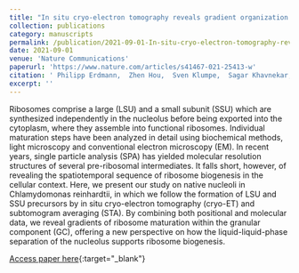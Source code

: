 ```yaml
---
title: "In situ cryo-electron tomography reveals gradient organization of ribosome biogenesis in intact nucleoli"
collection: publications
category: manuscripts
permalink: /publication/2021-09-01-In-situ-cryo-electron-tomography-reveals-gradient-organization-of-ribosome-biogenesis-in-intact-nucleoli
date: 2021-09-01
venue: 'Nature Communications'
paperurl: 'https://www.nature.com/articles/s41467-021-25413-w'
citation: ' Philipp Erdmann,  Zhen Hou,  Sven Klumpe,  Sagar Khavnekar,  Florian Beck,  Florian Wilfling,  Jürgen Plitzko,  Wolfgang Baumeister, &quot;In situ cryo-electron tomography reveals gradient organization of ribosome biogenesis in intact nucleoli.&quot; Nature Communications, 2021.'
excerpt: ''
---
```


Ribosomes comprise a large (LSU) and a small subunit (SSU) which are synthesized independently in the nucleolus before being exported into the cytoplasm, where they assemble into functional ribosomes. Individual maturation steps have been analyzed in detail using biochemical methods, light microscopy and conventional electron microscopy (EM). In recent years, single particle analysis (SPA) has yielded molecular resolution structures of several pre-ribosomal intermediates. It falls short, however, of revealing the spatiotemporal sequence of ribosome biogenesis in the cellular context. Here, we present our study on native nucleoli in Chlamydomonas reinhardtii, in which we follow the formation of LSU and SSU precursors by in situ cryo-electron tomography (cryo-ET) and subtomogram averaging (STA). By combining both positional and molecular data, we reveal gradients of ribosome maturation within the granular component (GC), offering a new perspective on how the liquid-liquid-phase separation of the nucleolus supports ribosome biogenesis.

[Access paper here](https://www.nature.com/articles/s41467-021-25413-w){:target="_blank"}
